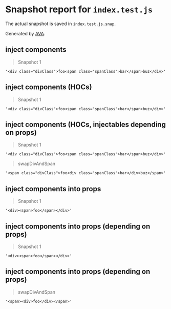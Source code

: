 # Snapshot report for `index.test.js`

The actual snapshot is saved in `index.test.js.snap`.

Generated by [AVA](https://ava.li).

## inject components

> Snapshot 1

    '<div class="divClass">foo<span class="spanClass">bar</span>buz</div>'

## inject components (HOCs)

> Snapshot 1

    '<div class="divClass">foo<span class="spanClass">bar</span>buz</div>'

## inject components (HOCs, injectables depending on props)

> Snapshot 1

    '<div class="divClass">foo<span class="spanClass">bar</span>buz</div>'

> swapDivAndSpan

    '<span class="divClass">foo<div class="spanClass">bar</div>buz</span>'

## inject components into props

> Snapshot 1

    '<div><span>foo</span></div>'

## inject components into props (depending on props)

> Snapshot 1

    '<div><span>foo</span></div>'

## inject components into props (depending on props)

> swapDivAndSpan

    '<span><div>foo</div></span>'
